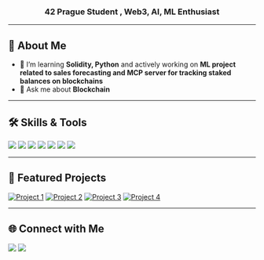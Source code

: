<!-- Banner -->
<p align="center">
<h3 align="center">42 Prague Student , Web3, AI, ML Enthusiast</h3>

---

## 🚀 About Me
- 🌱 I’m learning **Solidity, Python** and actively working on **ML project related to sales forecasting and MCP server for tracking staked balances on blockchains**
- 💬 Ask me about **Blockchain**
---

## 🛠 Skills & Tools
<p>
  <img src="https://img.shields.io/badge/-Python-3776AB?style=flat-square&logo=python&logoColor=white"/>
  <img src="https://img.shields.io/badge/-C-A8B9CC?style=flat-square&logo=c&logoColor=white"/>
  <img src="https://img.shields.io/badge/-Linux-000000?style=flat-square&logo=linux&logoColor=white"/>
  <img src="https://img.shields.io/badge/-Git-F05032?style=flat-square&logo=git&logoColor=white"/>
  <img src="https://img.shields.io/badge/-Docker-2496ED?style=flat-square&logo=docker&logoColor=white"/>
  <img src="https://img.shields.io/badge/-API-009688?style=flat-square&logo=fastapi&logoColor=white"/>
  <img src="https://img.shields.io/badge/-JavaScript-F7DF1E?style=flat-square&logo=javascript&logoColor=black"/>
  
  <!-- Add more badges as needed -->
</p>

---

## 📌 Featured Projects
[![Project 1](https://github-readme-stats.vercel.app/api/pin/?username=tlukanie&repo=FrenchBakerySales_TimeSeriesForecasting&theme=radical)](git@github.com:tlukanie/FrenchBakerySales_TimeSeriesForecasting.git)
[![Project 2](https://github-readme-stats.vercel.app/api/pin/?username=tlukanie&repo=Python_for_Data_Science&theme=radical)](https://github.com/tlukanie/Python_for_Data_Science)
[![Project 3](https://github-readme-stats.vercel.app/api/pin/?username=tlukanie&repo=GlobalEth&theme=radical)](git@github.com:tlukanie/GlobalEth.git)
[![Project 4](https://github-readme-stats.vercel.app/api/pin/?username=tlukanie&repo=nft_42&theme=radical)](git@github.com:tlukanie/nft_42.git)

---

## 🌐 Connect with Me
<p>
  <a href="https://www.linkedin.com/in/tetiana-lukanieva-4a5a39335/"><img src="https://img.shields.io/badge/-LinkedIn-0077B5?style=flat-square&logo=linkedin&logoColor=white"/></a>
  <a href="mailto:tanyanewem@gmail.com"><img src="https://img.shields.io/badge/-Email-D14836?style=flat-square&logo=gmail&logoColor=white"/></a>
</p>

